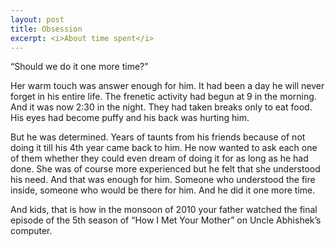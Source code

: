 ```yaml
---
layout: post
title: Obsession
excerpt: <i>About time spent</i>
---
```


“Should we do it one more time?”

Her warm touch was answer enough for him. It had been a day he will never forget in his entire life. The frenetic activity had 
begun at 9 in the morning. And it was now 2:30 in the night. They had taken breaks only to eat food. His eyes had become puffy and
his back was hurting him. 

But he was determined. Years of taunts from his friends because of not doing it till his 4th year came 
back to him. He now wanted to ask each one of them whether they could even dream of doing it for as long as he had done. She was of
course more experienced but he felt that she understood his need. And that was enough for him. Someone who understood the fire 
inside, someone who would be there for him. And he did it one more time.

And kids, that is how in the monsoon of 2010 your father watched the final episode of the 5th season of “How I Met Your Mother” on
Uncle Abhishek’s computer.
